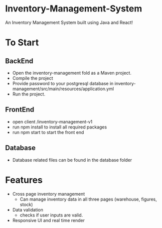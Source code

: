 # Inventory-Management-System
An Inventory Management System built using Java and React!

# To Start
## BackEnd
- Open the inventory-management fold as a Maven project.
- Compile the project
- Provide password to your postgresql database in inventory-management/src/main/resources/application.yml
- Run the project.

## FrontEnd
- open client /inventory-management-v1
- run npm install to install all required packages
- run npm start to start the front end

## Database
- Database related files can be found in the database folder

# Features

- Cross page inventory management
  - Can manage inventory data in all three pages (warehouse, figures, stock)
- Data validation
  - checks if user inputs are valid.
- Responsive UI and real time render